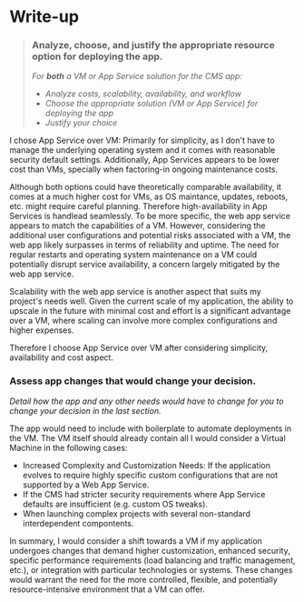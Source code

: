 # Write-up

> ### Analyze, choose, and justify the appropriate resource option for deploying the app.
>
> *For **both** a VM or App Service solution for the CMS app:*
> - *Analyze costs, scalability, availability, and workflow*
> - *Choose the appropriate solution (VM or App Service) for deploying the app*
> - *Justify your choice*

I chose App Service over VM: Primarily for simplicity, as I don't have to manage the underlying operating system and it comes with reasonable security default settings. Additionally, App Services appears to be lower cost than VMs, specially when factoring-in ongoing maintenance costs.

Although both options could have theoretically comparable availability, it comes at a much higher cost for VMs, as OS maintance, updates, reboots, etc. might require careful planning. Therefore high-availability in App Services is handlead seamlessly. To be more specific, the web app service appears to match the capabilities of a VM. However, considering the additional user configurations and potential risks associated with a VM, the web app likely surpasses in terms of reliability and uptime. The need for regular restarts and operating system maintenance on a VM could potentially disrupt service availability, a concern largely mitigated by the web app service.

Scalability with the web app service is another aspect that suits my project's needs well. Given the current scale of my application, the ability to upscale in the future with minimal cost and effort is a significant advantage over a VM, where scaling can involve more complex configurations and higher expenses.

Therefore I choose App Service over VM after considering simplicity, availability and cost aspect.
### Assess app changes that would change your decision.

*Detail how the app and any other needs would have to change for you to change your decision in the last section.* 

The app would need to include with boilerplate to automate deployments in the VM. The VM itself should already contain all 
I would consider a Virtual Machine in the following cases:

- Increased Complexity and Customization Needs: If the application evolves to require highly specific custom configurations that are not supported by a Web App Service.
- If the CMS had stricter security requirements where App Service defaults are insufficient (e.g. custom OS tweaks).
- When launching complex projects with several non-standard interdependent compontents.

In summary, I would consider a shift towards a VM if my application undergoes changes that demand higher customization, enhanced security, specific performance requirements (load balancing and traffic management, etc.), or integration with particular technologies or systems. These changes would warrant the need for the more controlled, flexible, and potentially resource-intensive environment that a VM can offer.
